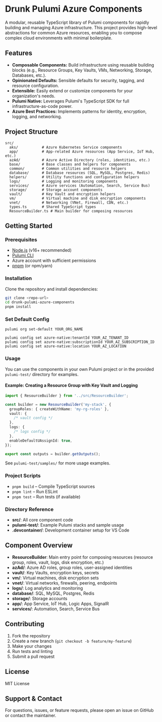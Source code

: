 # Drunk Pulumi Azure Components

A modular, reusable TypeScript library of Pulumi components for rapidly building and managing Azure infrastructure. This project provides high-level abstractions for common Azure resources, enabling you to compose complex cloud environments with minimal boilerplate.

## Features

- **Composable Components:** Build infrastructure using reusable building blocks (e.g., Resource Groups, Key Vaults, VMs, Networking, Storage, Databases, etc.).
- **Opinionated Defaults:** Sensible defaults for security, tagging, and resource configuration.
- **Extensible:** Easily extend or customize components for your organization's needs.
- **Pulumi Native:** Leverages Pulumi's TypeScript SDK for full infrastructure-as-code power.
- **Azure Best Practices:** Implements patterns for identity, encryption, logging, and networking.

## Project Structure

```
src/
  aks/           # Azure Kubernetes Service components
  app/           # App-related Azure resources (App Service, IoT Hub, etc.)
  azAd/          # Azure Active Directory (roles, identities, etc.)
  base/          # Base classes and helpers for components
  common/        # Common utilities and resource helpers
  database/      # Database resources (SQL, MySQL, Postgres, Redis)
  helpers/       # Utility functions and configuration helpers
  logs/          # Logging and monitoring components
  services/      # Azure services (Automation, Search, Service Bus)
  storage/       # Storage account components
  vault/         # Key Vault and encryption helpers
  vm/            # Virtual machine and disk encryption components
  vnet/          # Networking (VNet, Firewall, CDN, etc.)
  types.ts       # Shared TypeScript types
  ResourceBuilder.ts # Main builder for composing resources
```

## Getting Started

### Prerequisites

- [Node.js](https://nodejs.org/) (v16+ recommended)
- [Pulumi CLI](https://www.pulumi.com/docs/get-started/install/)
- Azure account with sufficient permissions
- [pnpm](https://pnpm.io/) (or npm/yarn)

### Installation

Clone the repository and install dependencies:

```bash
git clone <repo-url>
cd drunk-pulumi-azure-components
pnpm install
```

### Set Default Config

```
pulumi org set-default YOUR_ORG_NAME

pulumi config set azure-native:tenantId YOUR_AZ_TENANT_ID
pulumi config set azure-native:subscriptionId YOUR_AZ_SUBSCRIPTION_ID
pulumi config set azure-native:location YOUR_AZ_LOCATION
```

### Usage

You can use the components in your own Pulumi project or in the provided `pulumi-test/` directory for examples.

#### Example: Creating a Resource Group with Key Vault and Logging

```typescript
import { ResourceBuilder } from '../src/ResourceBuilder';

const builder = new ResourceBuilder('my-stack', {
  groupRoles: { createWithName: 'my-rg-roles' },
  vault: {
    /* vault config */
  },
  logs: {
    /* logs config */
  },
  enableDefaultUAssignId: true,
});

export const outputs = builder.getOutputs();
```

See `pulumi-test/samples/` for more usage examples.

### Project Scripts

- `pnpm build` – Compile TypeScript sources
- `pnpm lint` – Run ESLint
- `pnpm test` – Run tests (if available)

### Directory Reference

- **src/**: All core component code
- **pulumi-test/**: Example Pulumi stacks and sample usage
- **.devcontainer/**: Development container setup for VS Code

## Component Overview

- **ResourceBuilder**: Main entry point for composing resources (resource group, roles, vault, logs, disk encryption, etc.)
- **azAd/**: Azure AD roles, group roles, user-assigned identities
- **vault/**: Key Vaults, encryption keys, secrets
- **vm/**: Virtual machines, disk encryption sets
- **vnet/**: Virtual networks, firewalls, peering, endpoints
- **logs/**: Log analytics and monitoring
- **database/**: SQL, MySQL, Postgres, Redis
- **storage/**: Storage accounts
- **app/**: App Service, IoT Hub, Logic Apps, SignalR
- **services/**: Automation, Search, Service Bus

## Contributing

1. Fork the repository
2. Create a new branch (`git checkout -b feature/my-feature`)
3. Make your changes
4. Run tests and linting
5. Submit a pull request

## License

MIT License

## Support & Contact

For questions, issues, or feature requests, please open an issue on GitHub or contact the maintainer.
